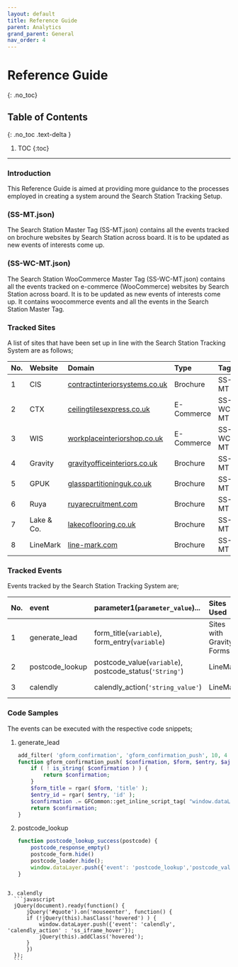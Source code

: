 ```yaml
---
layout: default
title: Reference Guide
parent: Analytics
grand_parent: General
nav_order: 4
---
```


# Reference Guide
{: .no_toc}

## Table of Contents
{: .no_toc .text-delta }

1. TOC
{:toc}
---

### Introduction
This Reference Guide is aimed at providing more guidance to the processes employed in creating a system around the Search Station Tracking Setup. 

### (SS-MT.json)
The Search Station Master Tag (SS-MT.json) contains all the events tracked on brochure websites by Search Station across board. It is to be updated as new events of interests come up. 

### (SS-WC-MT.json)
The Search Station WooCommerce Master Tag (SS-WC-MT.json) contains all the events tracked on e-commerce (WooCommerce) websites by Search Station across board. It is to be updated as new events of interests come up. It contains woocommerce events and all the events in the Search Station Master Tag.

### Tracked Sites
A list of sites that have been set up in line with the Search Station Tracking System are as follows; 

| No. | Website       | Domain                                                                        | Type       | Tag       | Brand |
|:----|:--------------|:------------------------------------------------------------------------------|:-----------|:----------|:------|
|  1  | CIS           | [contractinteriorsystems.co.uk](https://www.contractinteriorsystems.co.uk/)   | Brochure   | SS-MT     |  WIC  |
|  2  | CTX           | [ceilingtilesexpress.co.uk](https://ceilingtilesexpress.co.uk/)               | E-Commerce | SS-WC-MT  |  WIC  |
|  3  | WIS           | [workplaceinteriorshop.co.uk](https://workplaceinteriorshop.co.uk/)           | E-Commerce | SS-WC-MT  |  WIC  |
|  4  | Gravity       | [gravityofficeinteriors.co.uk](https://www.gravityofficeinteriors.co.uk/)     | Brochure   | SS-MT     |  WIC  |
|  5  | GPUK          | [glasspartitioninguk.co.uk](https://www.glasspartitioninguk.co.uk/)           | Brochure   | SS-MT     |  WIC  |
|  6  | Ruya          | [ruyarecruitment.com](https://ruyarecruitment.com/)                           | Brochure   | SS-MT     |  WIC  |
|  7  | Lake & Co.    | [lakecoflooring.co.uk](https://lakecoflooring.co.uk/)                         | Brochure   | SS-MT     |  WIC  |
|  8  | LineMark      | [line-mark.com](https://www.line-mark.com/)                                   | Brochure   | SS-MT     |  SS   |



### Tracked Events
Events tracked by the Search Station Tracking System are;

| No. | event            | parameter1(`parameter_value`)...                         | Sites Used               | Theoretical file    | Push Tech   |
|:----|:-----------------|:---------------------------------------------------------|:-------------------------|:--------------------|:------------|
|  1  | generate_lead    | form_title(`variable`), form_entry(`variable`)           | Sites with Gravity Forms | theme-support.php   | PHP         |
|  2  | postcode_lookup  | postcode_value(`variable`), postcode_status(`'String'`)  | LineMark                 | postcode-lookup.php | JavaScript  |
|  3  | calendly         | calendly_action(`'string_value'`)                        | LineMark                 | ga-events.js        | JavaScript  |

### Code Samples
The events can be executed with the respective code snippets;
1. generate_lead
    ```php
    add_filter( 'gform_confirmation', 'gform_confirmation_push', 10, 4 );
    function gform_confirmation_push( $confirmation, $form, $entry, $ajax ) {
        if ( ! is_string( $confirmation ) ) {
            return $confirmation;
        }
        $form_title = rgar( $form, 'title' );
        $entry_id = rgar( $entry, 'id' );
        $confirmation .= GFCommon::get_inline_script_tag( "window.dataLayer.push({'event': 'generate_lead','form_title': '$form_title', 'form_entry' : ".$entry_id."});" );
        return $confirmation;
    }
    ```

2. postcode_lookup
    ```javascript
    function postcode_lookup_success(postcode) {
        postcode_response_empty()
        postcode_form.hide()
        postcode_loader.hide();
        window.dataLayer.push({'event': 'postcode_lookup','postcode_value': postcode, 'postcode_status' : 'Found'});
    }
  ```

3. calendly
    ```javascript
    jQuery(document).ready(function() {
        jQuery('#quote').on('mouseenter', function() {
        if (!jQuery(this).hasClass('hovered') ) {
            window.dataLayer.push({'event': 'calendly', 'calendly_action' : 'ss_iframe_hover'});
            jQuery(this).addClass('hovered');
        }
        })
    });
    ```